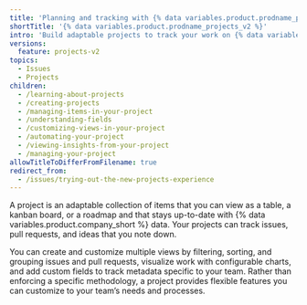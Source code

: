 ```yaml
---
title: 'Planning and tracking with {% data variables.product.prodname_projects_v2 %}'
shortTitle: '{% data variables.product.prodname_projects_v2 %}'
intro: 'Build adaptable projects to track your work on {% data variables.product.company_short %}.'
versions:
  feature: projects-v2
topics:
  - Issues
  - Projects
children:
  - /learning-about-projects
  - /creating-projects
  - /managing-items-in-your-project
  - /understanding-fields
  - /customizing-views-in-your-project
  - /automating-your-project
  - /viewing-insights-from-your-project
  - /managing-your-project
allowTitleToDifferFromFilename: true
redirect_from:
  - /issues/trying-out-the-new-projects-experience
---
```


A project is an adaptable collection of items that you can view as a table, a kanban board, or a roadmap and that stays up-to-date with {% data variables.product.company_short %} data. Your projects can track issues, pull requests, and ideas that you note down.

You can create and customize multiple views by filtering, sorting, and grouping issues and pull requests, visualize work with configurable charts, and add custom fields to track metadata specific to your team. Rather than enforcing a specific methodology, a project provides flexible features you can customize to your team’s needs and processes.
